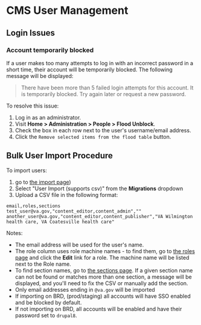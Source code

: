 # CMS User Management

## Login Issues

### Account temporarily blocked

If a user makes too many attempts to log in with an incorrect password in a short time, their account will be temporarily blocked. The following message will be displayed:

> There have been more than 5 failed login attempts for this account. It is temporarily blocked. Try again later or request a new password.

To resolve this issue:
1. Log in as an administrator.
1. Visit **Home > Administration > People > Flood Unblock**.
1. Check the box in each row next to the user's username/email address.
1. Click the `Remove selected items from the flood table` button.

## Bulk User Import Procedure

To import users:

1. go to [the import page](https://prod.cms.va.gov/admin/content/migrate_source_ui))
1. Select "User Import (supports csv)" from the **Migrations** dropdown
1. Upload a CSV file in the following format:
```
email,roles,sections
test_user@va.gov,"content_editor,content_admin",""
another_user@va.gov,"content_editor,content_publisher","VA Wilmington health care, VA Coatesville health care"
```

Notes:
- The email address will be used for the user's name.
- The role column uses role machine names - to find them, go to [the roles page](https://prod.cms.va.gov/admin/people/roles) and click the **Edit** link for a role. The machine name will be listed next to the Role name.
- To find section names, go to [the sections page](https://prod.cms.va.gov/admin/structure/taxonomy/manage/administration/overview). If a given section name can not be found or matches more than one section, a message will be displayed, and you'll need to fix the CSV or manually add the section.
- Only email addresses ending in `@va.gov` will be imported
- If importing on BRD, (prod/staging) all accounts will have SSO enabled and be blocked by default.
- If not importing on BRD, all accounts will be enabled and have their password set to `drupal8`.
